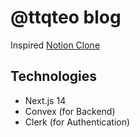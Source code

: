 # @ttqteo blog

Inspired [Notion Clone](https://youtu.be/0OaDyjB9Ib8)

## Technologies

- Next.js 14
- Convex (for Backend)
- Clerk (for Authentication)